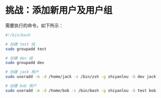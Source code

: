 # 挑战：添加新用户及用户组

需要执行的命令，如下所示：

```bash
#!/bin/bash

# 创建 test 组
sudo groupadd test

# 创建 dev 组
sudo groupadd dev

# 创建 jack 用户
sudo useradd -m -d /home/jack -s /bin/zsh -g shiyanlou -G dev jack

# 创建 bob 用户
sudo useradd -m -d /home/bob -s /bin/bash -g shiyanlou -G test bob
```
